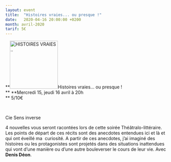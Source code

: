 ```yaml
---
layout: event
title:  "Histoires vraies... ou presque !"
date:   2020-04-16 20:00:00 +0200
month: avril-2020
tarif: 5€
---
```

**<img class=" size-thumbnail wp-image-7696 alignleft" src="http://localhost/wpagendarts/wp-content/uploads/2020/01/histoires-vraies-... jpg?w=150" alt="HISTOIRES VRAIES .." width="150" height="150" srcset="http://localhost/wpagendarts/wp-content/uploads/2020/01/histoires-vraies-... jpg 2048w, http://localhost/wpagendarts/wp-content/uploads/2020/01/histoires-vraies-..-300x300.jpg 300w, http://localhost/wpagendarts/wp-content/uploads/2020/01/histoires-vraies-..-1024x1024.jpg 1024w, http://localhost/wpagendarts/wp-content/uploads/2020/01/histoires-vraies-..-150x150.jpg 150w, http://localhost/wpagendarts/wp-content/uploads/2020/01/histoires-vraies-..-768x768.jpg 768w, http://localhost/wpagendarts/wp-content/uploads/2020/01/histoires-vraies-..-1536x1536.jpg 1536w, http://localhost/wpagendarts/wp-content/uploads/2020/01/histoires-vraies-..-1200x1200.jpg 1200w, http://localhost/wpagendarts/wp-content/uploads/2020/01/histoires-vraies-..-1980x1980.jpg 1980w" sizes="(max-width: 150px) 100vw, 150px" />Histoires vraies... ou presque !  
** **Mercredi 15, jeudi 16 avril à 20h  
** <span style="font-weight:400;">5/10€</span>

&nbsp;

Cie Sens inverse

<span style="font-weight:400;">4 nouvelles vous seront racontées lors de cette soirée Théâtralo-littéraire. Les points de départ de ces récits sont des anecdotes entendues ici et là et qui ont éveillé ma  curiosité. A partir de ces anecdotes, j’ai imaginé des histoires ou les protagonistes sont projetés dans des situations inattendues qui vont d’une manière ou d’une autre bouleverser le cours de leur vie. Avec <strong>Denis Déon</strong>.</span>